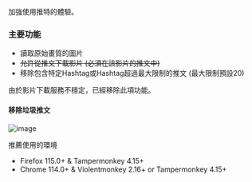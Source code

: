 加強使用推特的體驗。

### 主要功能
* 讀取原始畫質的圖片
* ~~允許從推文下載影片 (必須在該影片的推文中)~~
* 移除包含特定Hashtag或Hashtag超過最大限制的推文 (最大限制預設20)

由於影片下載服務不穩定，已經移除此項功能。

#### 移除垃圾推文
![image](https://i.imgur.com/O4HucPC.jpg)

推薦使用的環境
* Firefox 115.0+ & Tampermonkey 4.15+
* Chrome 114.0+ & Violentmonkey 2.16+ or Tampermonkey 4.15+